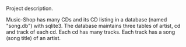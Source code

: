 Project description.

Music-Shop has many CDs and its CD listing in a database (named "song.db") with sqlite3. The database maintains three tables of artist, cd and track of each cd. Each cd has many tracks. Each track has a song (song title) of an artist. 
